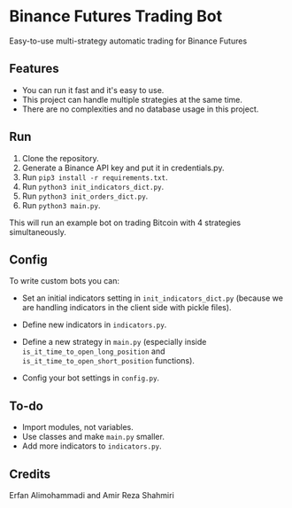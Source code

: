 # Binance Futures Trading Bot

Easy-to-use multi-strategy automatic trading for Binance Futures

## Features

- You can run it fast and it's easy to use.
- This project can handle multiple strategies at the same time.
- There are no complexities and no database usage in this project.

## Run

1. Clone the repository.
2. Generate a Binance API key and put it in credentials.py.
3. Run `pip3 install -r requirements.txt`.
4. Run `python3 init_indicators_dict.py`.
5. Run `python3 init_orders_dict.py`.
6. Run `python3 main.py`.

This will run an example bot on trading Bitcoin with 4 strategies simultaneously. 

## Config

To write custom bots you can:

- Set an initial indicators setting in `init_indicators_dict.py` (because we are handling indicators in the client side with pickle files).

- Define new indicators in `indicators.py`.

- Define a new strategy in `main.py` (especially inside `is_it_time_to_open_long_position` and `is_it_time_to_open_short_position` functions).
- Config your bot settings in `config.py`.

## To-do

- Import modules, not variables.
- Use classes and make `main.py` smaller.
- Add more indicators to `indicators.py`.

## Credits

Erfan Alimohammadi and Amir Reza Shahmiri
